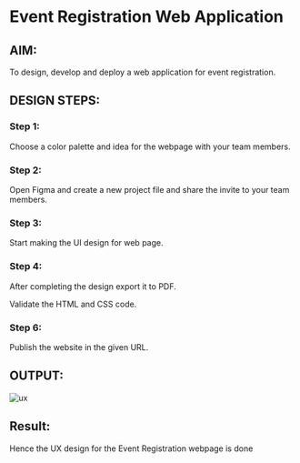 # Event Registration Web Application

## AIM:
To design, develop and deploy a web application for event registration.

## DESIGN STEPS:

### Step 1:
Choose a color palette and idea for the webpage with your team members.

### Step 2:
Open Figma and create a new project file and share the invite to your team members.

### Step 3:
Start making the UI design for web page.

### Step 4:
After completing the design export it to PDF.

Validate the HTML and CSS code.

### Step 6:

Publish the website in the given URL.

## OUTPUT:

![ux](https://user-images.githubusercontent.com/118704873/215083808-d73d31b3-4fbc-4a20-9030-782e3d584e20.jpg)

## Result:
Hence the UX design for the Event Registration webpage is done
